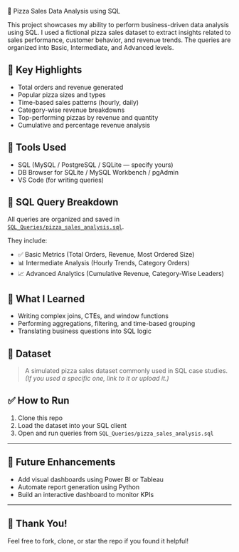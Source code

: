  🍕 Pizza Sales Data Analysis using SQL

This project showcases my ability to perform business-driven data analysis using SQL. I used a fictional pizza sales dataset to extract insights related to sales performance, customer behavior, and revenue trends. The queries are organized into Basic, Intermediate, and Advanced levels.

## 🚀 Key Highlights

- Total orders and revenue generated
- Popular pizza sizes and types
- Time-based sales patterns (hourly, daily)
- Category-wise revenue breakdowns
- Top-performing pizzas by revenue and quantity
- Cumulative and percentage revenue analysis

## 🧰 Tools Used

- SQL (MySQL / PostgreSQL / SQLite — specify yours)
- DB Browser for SQLite / MySQL Workbench / pgAdmin
- VS Code (for writing queries)

## 🧾 SQL Query Breakdown

All queries are organized and saved in [`SQL_Queries/pizza_sales_analysis.sql`](SQL_Queries/pizza_sales_analysis.sql).  

They include:

- ✅ Basic Metrics (Total Orders, Revenue, Most Ordered Size)
- 📊 Intermediate Analysis (Hourly Trends, Category Orders)
- 📈 Advanced Analytics (Cumulative Revenue, Category-Wise Leaders)

## 🧠 What I Learned

- Writing complex joins, CTEs, and window functions
- Performing aggregations, filtering, and time-based grouping
- Translating business questions into SQL logic

## 📎 Dataset

> A simulated pizza sales dataset commonly used in SQL case studies. *(If you used a specific one, link to it or upload it.)*

## ✅ How to Run

1. Clone this repo  
2. Load the dataset into your SQL client  
3. Open and run queries from `SQL_Queries/pizza_sales_analysis.sql`  

---

## 🔮 Future Enhancements

- Add visual dashboards using Power BI or Tableau  
- Automate report generation using Python  
- Build an interactive dashboard to monitor KPIs

---

## 🙌 Thank You!

Feel free to fork, clone, or star the repo if you found it helpful!
